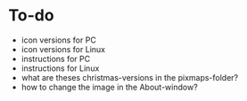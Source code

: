 # To-do

- icon versions for PC
- icon versions for Linux
- instructions for PC
- instructions for Linux
- what are theses christmas-versions in the pixmaps-folder?
- how to change the image in the About-window?
